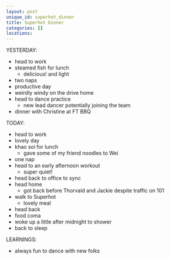 ```yaml
---
layout: post
unique_id: superhot_dinner
title: Superhot Dinner
categories: []
locations: 
---
```


YESTERDAY:
* head to work
* steamed fish for lunch
  * delicious! and light
* two naps
* productive day
* weirdly windy on the drive home
* head to dance practice
  * new lead dancer potentially joining the team
* dinner with Christine at FT BBQ

TODAY:
* head to work
* lovely day
* khao soi for lunch
  * gave some of my friend noodles to Wei
* one nap
* head to an early afternoon workout
  * super quiet!
* head back to office to sync
* head home
  * got back before Thorvald and Jackie despite traffic on 101
* walk to Superhot
  * lovely meal
* head back
* food coma
* woke up a little after midnight to shower
* back to sleep

LEARNINGS:
* always fun to dance with new folks
